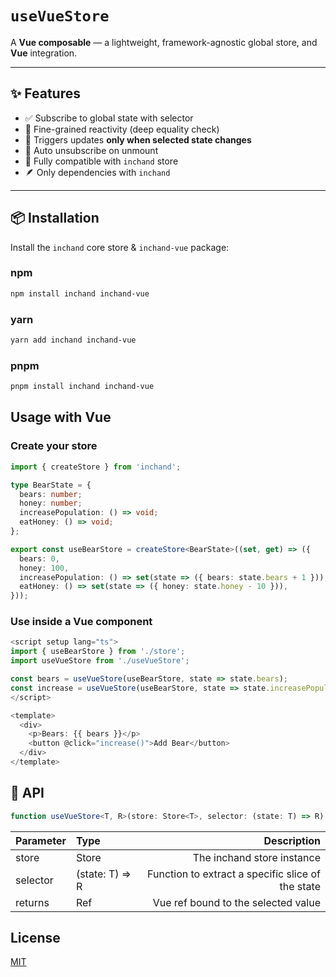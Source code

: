 # `useVueStore`

A **Vue composable** — a lightweight, framework-agnostic global store, and **Vue** integration.

---

## ✨ Features

- ✅ Subscribe to global state with selector
- 🎯 Fine-grained reactivity (deep equality check)
- 🔁 Triggers updates **only when selected state changes**
- 🧼 Auto unsubscribe on unmount
- 🧩 Fully compatible with `inchand` store
- 🪶 Only dependencies with `inchand`

---

## 📦 Installation

Install the `inchand` core store & `inchand-vue` package:

### npm

```bash
npm install inchand inchand-vue
```

### yarn

```bash
yarn add inchand inchand-vue
```

### pnpm

```bash
pnpm install inchand inchand-vue
```

## Usage with Vue

### Create your store

```typescript
import { createStore } from 'inchand';

type BearState = {
  bears: number;
  honey: number;
  increasePopulation: () => void;
  eatHoney: () => void;
};

export const useBearStore = createStore<BearState>((set, get) => ({
  bears: 0,
  honey: 100,
  increasePopulation: () => set(state => ({ bears: state.bears + 1 })),
  eatHoney: () => set(state => ({ honey: state.honey - 10 })),
}));
```

### Use inside a Vue component

```ts
<script setup lang="ts">
import { useBearStore } from './store';
import useVueStore from './useVueStore';

const bears = useVueStore(useBearStore, state => state.bears);
const increase = useVueStore(useBearStore, state => state.increasePopulation);
</script>

<template>
  <div>
    <p>Bears: {{ bears }}</p>
    <button @click="increase()">Add Bear</button>
  </div>
</template>
```

## 📘 API

```typescript
function useVueStore<T, R>(store: Store<T>, selector: (state: T) => R): Ref<R>;
```

| Parameter | Type            |                                       Description |
| --------- | :-------------- | ------------------------------------------------: |
| store     | Store<T>        |                        The inchand store instance |
| selector  | (state: T) => R | Function to extract a specific slice of the state |
| returns   | Ref<R>          |               Vue ref bound to the selected value |

## License

[MIT](https://github.com/in-ch/react-query-toolkit/blob/main/packages/inchand-vue/LICENSE)
